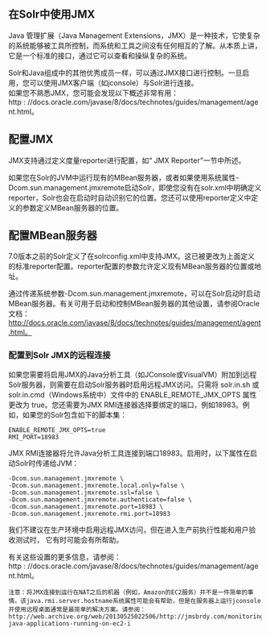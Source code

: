 ## 在Solr中使用JMX 
<div class="content-intro view-box ">Java 管理扩展（Java Management Extensions，JMX）是一种技术，它使复杂的系统能够被工具所控制，而系统和工具之间没有任何相互的了解。从本质上讲，它是一个标准的接口，通过它可以查看和操纵复杂的系统。  
  
Solr和Java组成中的其他优秀成员一样，可以通过JMX接口进行控制。一旦启用，您可以使用JMX客户端（如jconsole）与Solr进行连接。  
如果您不熟悉JMX，您可能会发现以下概述非常有用：http : //docs.oracle.com/javase/8/docs/technotes/guides/management/agent.html。  

## 配置JMX

JMX支持通过定义度量reporter进行配置，如“ JMX Reporter”一节中所述。  
  
如果您在Solr的JVM中运行现有的MBean服务器，或者如果使用系统属性-Dcom.sun.management.jmxremote启动Solr，即使您没有在solr.xml中明确定义reporter，Solr也会在启动时自动识别它的位置。您还可以使用reporter定义中定义的参数定义MBean服务器的位置。  

## 配置MBean服务器

7.0版本之前的Solr定义了在solrconfig.xml中支持JMX。这已被更改为上面定义的标准reporter配置。reporter配置的参数允许定义现有MBean服务器的位置或地址。  
  
通过传递系统参数-Dcom.sun.management.jmxremote，可以在Solr启动时启动MBean服务器。有关可用于启动和控制MBean服务器的其他设置，请参阅Oracle文档：http://docs.oracle.com/javase/8/docs/technotes/guides/management/agent.html。  

### 配置到Solr JMX的远程连接

如果您需要将启用JMX的Java分析工具（如JConsole或VisualVM）附加到远程Solr服务器，则需要在启动Solr服务器时启用远程JMX访问。只需将 solr.in.sh 或 solr.in.cmd（Windows系统中）文件中的 ENABLE_REMOTE_JMX_OPTS 属性更改为 true。您还需要为JMX RMI连接器选择要绑定的端口，例如18983。例如，如果您的Solr包含如下的脚本集：  
  
```
ENABLE_REMOTE_JMX_OPTS=true
RMI_PORT=18983
```
JMX RMI连接器将允许Java分析工具连接到端口18983。启用时，以下属性在启动Solr时传递给JVM：  
```
-Dcom.sun.management.jmxremote \
-Dcom.sun.management.jmxremote.local.only=false \
-Dcom.sun.management.jmxremote.ssl=false \
-Dcom.sun.management.jmxremote.authenticate=false \
-Dcom.sun.management.jmxremote.port=18983 \
-Dcom.sun.management.jmxremote.rmi.port=18983
```
我们不建议在生产环境中启用远程JMX访问，但在进入生产前执行性能和用户验收测试时， 它有时可能会有所帮助。  
  
有关这些设置的更多信息，请参阅：http : //docs.oracle.com/javase/8/docs/technotes/guides/management/agent.html。  
```
注意：将JMX连接到运行在NAT之后的机器（例如，Amazon的EC2服务）并不是一件简单的事情。该java.rmi.server.hostname系统属性可能会有帮助，但是在服务器上运行jconsole 并使用远程桌面通常是最简单的解决方案。请参阅：http://web.archive.org/web/20130525022506/http://jmsbrdy.com/monitoring-java-applications-running-on-ec2-i
```
